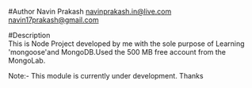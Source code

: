 #Author
Navin Prakash
navinprakash.in@live.com    
navin17prakash@gmail.com

#Description   
This is Node Project developed by me with the sole purpose of Learning 'mongoose'and MongoDB.Used the 500 MB free account from the MongoLab.


Note:- This module is currently under development. 
Thanks

